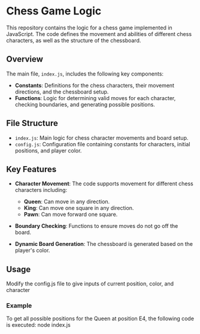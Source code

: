 # Chess Game Logic

This repository contains the logic for a chess game implemented in JavaScript. The code defines the movement and abilities of different chess characters, as well as the structure of the chessboard.

## Overview

The main file, `index.js`, includes the following key components:

- **Constants**: Definitions for the chess characters, their movement directions, and the chessboard setup.
- **Functions**: Logic for determining valid moves for each character, checking boundaries, and generating possible positions.

## File Structure

- `index.js`: Main logic for chess character movements and board setup.
- `config.js`: Configuration file containing constants for characters, initial positions, and player color.

## Key Features

- **Character Movement**: The code supports movement for different chess characters including:
  - **Queen**: Can move in any direction.
  - **King**: Can move one square in any direction.
  - **Pawn**: Can move forward one square.

- **Boundary Checking**: Functions to ensure moves do not go off the board.

- **Dynamic Board Generation**: The chessboard is generated based on the player's color.

## Usage

Modify the config.js file to give inputs of current position, color, and character

### Example

To get all possible positions for the Queen at position E4, the following code is executed:
node index.js
